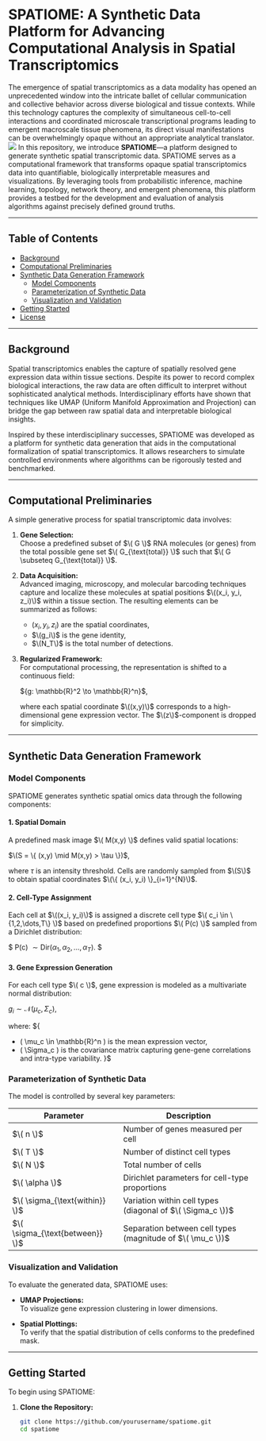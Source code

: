 # SPATIOME: A Synthetic Data Platform for Advancing Computational Analysis in Spatial Transcriptomics

The emergence of spatial transcriptomics as a data modality has opened an unprecedented window into the intricate ballet of cellular communication and collective behavior across diverse biological and tissue contexts. While this technology captures the complexity of simultaneous cell-to-cell interactions and coordinated microscale transcriptional programs leading to emergent macroscale tissue phenomena, its direct visual manifestations can be overwhelmingly opaque without an appropriate analytical translator.
<img src="Images/spatiome.PNG"  style="border: 0;"/>
In this repository, we introduce **SPATIOME**—a platform designed to generate synthetic spatial transcriptomic data. SPATIOME serves as a computational framework that transforms opaque spatial transcriptomics data into quantifiable, biologically interpretable measures and visualizations. By leveraging tools from probabilistic inference, machine learning, topology, network theory, and emergent phenomena, this platform provides a testbed for the development and evaluation of analysis algorithms against precisely defined ground truths.

---

## Table of Contents

- [Background](#background)
- [Computational Preliminaries](#computational-preliminaries)
- [Synthetic Data Generation Framework](#synthetic-data-generation-framework)
  - [Model Components](#model-components)
  - [Parameterization of Synthetic Data](#parameterization-of-synthetic-data)
  - [Visualization and Validation](#visualization-and-validation)
- [Getting Started](#getting-started)
- [License](#license)

---

## Background

Spatial transcriptomics enables the capture of spatially resolved gene expression data within tissue sections. Despite its power to record complex biological interactions, the raw data are often difficult to interpret without sophisticated analytical methods. Interdisciplinary efforts have shown that techniques like UMAP (Uniform Manifold Approximation and Projection) can bridge the gap between raw spatial data and interpretable biological insights.

Inspired by these interdisciplinary successes, SPATIOME was developed as a platform for synthetic data generation that aids in the computational formalization of spatial transcriptomics. It allows researchers to simulate controlled environments where algorithms can be rigorously tested and benchmarked.

---

## Computational Preliminaries

A simple generative process for spatial transcriptomic data involves:

1. **Gene Selection:**  
   Choose a predefined subset of $\( G \)$ RNA molecules (or genes) from the total possible gene set $\( G_{\text{total}} \)$ such that $\( G \subseteq G_{\text{total}} \)$.

2. **Data Acquisition:**  
   Advanced imaging, microscopy, and molecular barcoding techniques capture and localize these molecules at spatial positions $\((x_i, y_i, z_i)\)$ within a tissue section. The resulting elements can be summarized as follows:

   - $(x_i, y_i, z_i)$ are the spatial coordinates,
   - $\(g_i\)$ is the gene identity,
   - $\(N_T\)$ is the total number of detections.

3. **Regularized Framework:**  
   For computational processing, the representation is shifted to a continuous field:

   $\{g: \mathbb{R}^2 \to \mathbb{R}^n}$,

   where each spatial coordinate $\((x,y)\)$ corresponds to a high-dimensional gene expression vector. The $\(z\)$-component is dropped for simplicity.

---

## Synthetic Data Generation Framework

### Model Components

SPATIOME generates synthetic spatial omics data through the following components:

#### 1. Spatial Domain

A predefined mask image $\( M(x,y) \)$ defines valid spatial locations:

$\(S = \{ (x,y) \mid M(x,y) > \tau \})$,

where $\tau$ is an intensity threshold. Cells are randomly sampled from $\(S\)$ to obtain spatial coordinates $\(\{ (x_i, y_i) \}_{i=1}^{N}\)$.

#### 2. Cell-Type Assignment

Each cell at $\((x_i, y_i)\)$ is assigned a discrete cell type $\( c_i \in \{1,2,\dots,T\} \)$ based on predefined proportions $\( P(c) \)$ sampled from a Dirichlet distribution:

$
P(c) $\sim \text{Dir}(\alpha_1, \alpha_2, \dots, \alpha_T).$
$

#### 3. Gene Expression Generation

For each cell type $\( c \)$, gene expression is modeled as a multivariate normal distribution:

${g_i \sim \mathcal{N}(\mu_c, \Sigma_c)}$,

where:
${
- \( \mu_c \in \mathbb{R}^n \) is the mean expression vector,
- \( \Sigma_c \) is the covariance matrix capturing gene-gene correlations and intra-type variability.
}$
### Parameterization of Synthetic Data

The model is controlled by several key parameters:

| Parameter                 | Description                                               |
|---------------------------|-----------------------------------------------------------|
| $\( n \)$                 | Number of genes measured per cell                         |
| $\( T \)$                 | Number of distinct cell types                             |
| $\( N \)$                 | Total number of cells                                     |
| $\( \alpha \)$            | Dirichlet parameters for cell-type proportions            |
| $\( \sigma_{\text{within}} \)$ | Variation within cell types (diagonal of $\( \Sigma_c \))$   |
| $\( \sigma_{\text{between}} \)$ | Separation between cell types (magnitude of $\( \mu_c \))$  |

### Visualization and Validation

To evaluate the generated data, SPATIOME uses:

- **UMAP Projections:**  
  To visualize gene expression clustering in lower dimensions.
  
- **Spatial Plottings:**  
  To verify that the spatial distribution of cells conforms to the predefined mask.


---

## Getting Started

To begin using SPATIOME:

1. **Clone the Repository:**

   ```bash
   git clone https://github.com/yourusername/spatiome.git
   cd spatiome

